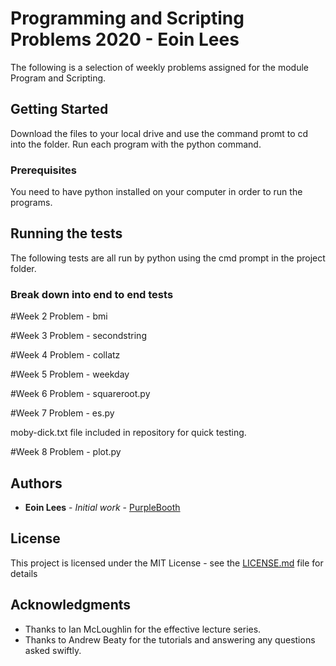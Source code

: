 # Programming and Scripting Problems 2020 - Eoin Lees

The following is a selection of weekly problems assigned for the module Program and Scripting. 

## Getting Started

Download the files to your local drive and use the command promt to cd into the folder. 
Run each program with the python command. 

### Prerequisites

You need to have python installed on your computer in order to run the programs. 

## Running the tests

The following tests are all run by python using the cmd prompt in the project folder. 

### Break down into end to end tests

#Week 2 Problem - bmi

#Week 3 Problem - secondstring



#Week 4 Problem - collatz

#Week 5 Problem - weekday

#Week 6 Problem - squareroot.py


#Week 7 Problem - es.py

moby-dick.txt file included in repository for quick testing. 

#Week 8 Problem - plot.py


## Authors

* **Eoin Lees** - *Initial work* - [PurpleBooth](https://github.com/eoinlees/pands-problems-2020.git)


## License

This project is licensed under the MIT License - see the [LICENSE.md](LICENSE.md) file for details

## Acknowledgments

* Thanks to Ian McLoughlin for the effective lecture series.
* Thanks to Andrew Beaty for the tutorials and answering any questions asked swiftly. 
